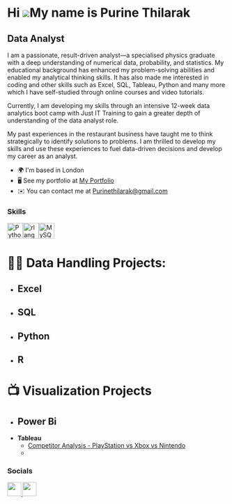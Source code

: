 Hi ![](https://user-images.githubusercontent.com/18350557/176309783-0785949b-9127-417c-8b55-ab5a4333674e.gif)My name is Purine Thilarak
=======================================================================================================================================
Data Analyst
------------

I am a passionate, result-driven analyst—a specialised physics graduate with a deep understanding of numerical data, probability, and statistics. My educational background has enhanced my problem-solving abilities and enabled my analytical thinking skills. It has also made me interested in coding and other skills such as Excel, SQL, Tableau, Python and many more which I have self-studied through online courses and video tutorials. 

Currently, I am developing my skills through an intensive 12-week data analytics boot camp with Just IT Training to gain a greater depth of understanding of the data analyst role. 

My past experiences in the restaurant business have taught me to think strategically to identify solutions to problems. I am thrilled to develop my skills and use these experiences to fuel data-driven decisions and develop my career as an analyst.

* 🌍  I'm based in London
* 🖥️  See my portfolio at [My Portfolio](http://https://sites.google.com/view/purine-thilarak/home?authuser=0)
* ✉️  You can contact me at [Purinethilarak@gmail.com](mailto:Purinethilarak@gmail.com)

### Skills

<p align="left">
<a href="https://www.python.org/" target="_blank" rel="noreferrer"><img src="https://raw.githubusercontent.com/danielcranney/readme-generator/main/public/icons/skills/python-colored.svg" width="36" height="36" alt="Python" /></a><a href="https://www.r-project.org/" target="_blank" rel="noreferrer"><img src="https://raw.githubusercontent.com/danielcranney/readme-generator/main/public/icons/skills/rlang-colored.svg" width="36" height="36" alt="rlang" /></a><a href="https://www.mysql.com/" target="_blank" rel="noreferrer"><img src="https://raw.githubusercontent.com/danielcranney/readme-generator/main/public/icons/skills/mysql-colored.svg" width="36" height="36" alt="MySQL" /></a>
</p>


<h1>👨‍💻 Data Handling Projects:</h2>

- <b>Excel</b>
  - 
- <b>SQL</b>
  - 
- <b>Python</b>
  - 
- <b>R</b>
  - 


<h1>📺 Visualization Projects</h2>

- <b>Power Bi</b>
  - 
- <b>Tableau</b>
  - [Competitor Analysis - PlayStation vs Xbox vs Nintendo](https://public.tableau.com/app/profile/purine.thilarak/viz/CompetitorAnalysis-PlaystationvsXboxvsNintendo/CompetitorAnalysis1994-2010)
  - 


### <b>Socials

<p align="left"> <a href="https://www.github.com/GonThilarak" target="_blank" rel="noreferrer"> <picture> <source media="(prefers-color-scheme: dark)" srcset="https://raw.githubusercontent.com/danielcranney/readme-generator/main/public/icons/socials/github-dark.svg" /> <source media="(prefers-color-scheme: light)" srcset="https://raw.githubusercontent.com/danielcranney/readme-generator/main/public/icons/socials/github.svg" /> <img src="https://raw.githubusercontent.com/danielcranney/readme-generator/main/public/icons/socials/github.svg" width="32" height="32" /> </picture> </a> <a href="https://www.linkedin.com/in/purine-thilarak-062a0a27b/" target="_blank" rel="noreferrer"> <picture> <source media="(prefers-color-scheme: dark)" srcset="https://raw.githubusercontent.com/danielcranney/readme-generator/main/public/icons/socials/linkedin-dark.svg" /> <source media="(prefers-color-scheme: light)" srcset="https://raw.githubusercontent.com/danielcranney/readme-generator/main/public/icons/socials/linkedin.svg" /> <img src="https://raw.githubusercontent.com/danielcranney/readme-generator/main/public/icons/socials/linkedin.svg" width="32" height="32" /> </picture> </a></p>
